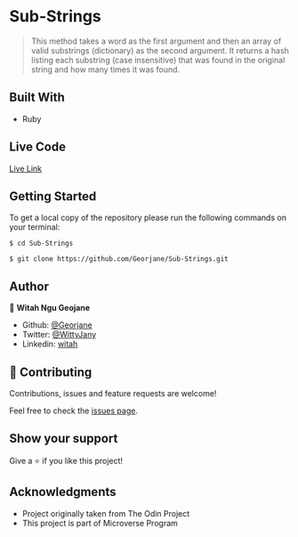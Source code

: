 # Sub-Strings
> This method takes a word as the first argument and then an array of valid substrings (dictionary) as the second argument. It returns a hash listing each substring (case insensitive) that was found in the original string and how many times it was found.

## Built With

- Ruby

## Live Code
[Live Link](https://repl.it/join/nbkmaxvj-witahgeorjane)


## Getting Started

To get a local copy of the repository please run the following commands on your terminal:

```
$ cd Sub-Strings
```

```
$ git clone https://github.com/Georjane/Sub-Strings.git
```

## Author

👤 **Witah Ngu Geojane**

- Github: [@Georjane](https://github.com/Georjane)
- Twitter: [@WittyJany](https://twitter.com/WittyJany)
- Linkedin: [witah](https://www.linkedin.com/in/witah-georjane-74b8bb184)

## 🤝 Contributing

Contributions, issues and feature requests are welcome!

Feel free to check the [issues page](https://github.com/Georjane/Sub-Strings/issues).


## Show your support

Give a ⭐️ if you like this project!


## Acknowledgments

- Project originally taken from The Odin Project
- This project is part of Microverse Program
